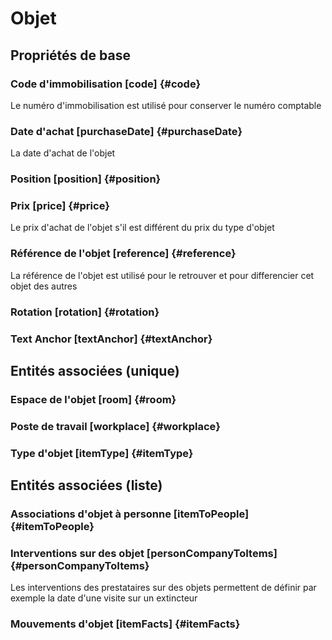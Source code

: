 # Objet
<!--- THIS FILE IS GENERATED PLEASE DO NOT EDIT IT DIRECTLY --->



## Propriétés de base

### Code d'immobilisation [code] {#code}
        
Le numéro d'immobilisation est utilisé pour conserver le numéro comptable
### Date d'achat [purchaseDate] {#purchaseDate}
        
La date d'achat de l'objet
### Position [position] {#position}
        

### Prix [price] {#price}
        
Le prix d'achat de l'objet s'il est différent du prix du type d'objet
### Référence de l'objet [reference] {#reference}
        
La référence de l'objet est utilisé pour le retrouver et pour differencier cet objet des autres
### Rotation [rotation] {#rotation}
        

### Text Anchor [textAnchor] {#textAnchor}
        


## Entités associées (unique)

### Espace de l'objet [room] {#room}
        

### Poste de travail [workplace] {#workplace}
        

### Type d'objet [itemType] {#itemType}
        


## Entités associées (liste)

### Associations d'objet à personne [itemToPeople] {#itemToPeople}
        

### Interventions sur des objet [personCompanyToItems] {#personCompanyToItems}
        
Les interventions des prestataires sur des objets permettent de définir par exemple la date d'une visite sur un extincteur
### Mouvements d'objet [itemFacts] {#itemFacts}
        




